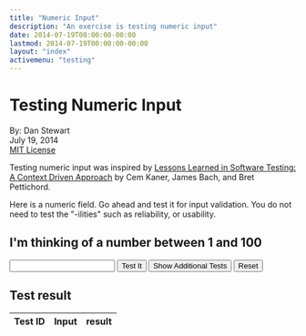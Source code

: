 ```yaml
---
title: "Numeric Input"
description: "An exercise is testing numeric input"
date: 2014-07-19T00:00:00-00:00
lastmod: 2014-07-19T00:00:00-00:00
layout: "index"
activemenu: "testing"
---
```


# Testing Numeric Input

By: Dan Stewart\
July 19, 2014\
[MIT License](https://mit-license.org)

Testing numeric input was inspired by 
[Lessons Learned in Software Testing: A Context Driven Approach](https://www.amazon.com/Lessons-Learned-Software-Testing-Context-Driven/dp/0471081124) 
by Cem Kaner, James Bach, and Bret Pettichord.

Here is a numeric field. Go ahead and test it for input validation. You do not need to test the "-ilities" such as reliability, or usability.

## I'm thinking of a number between 1 and 100

<input type="text" id="number" maxlength="14"> <input type="button" value="Test It" id="testButton">
<input type="button" value="Show Additional Tests" id="moreTestsButton">
<input type="button" value="Reset" id="resetButton">

<div id="message" role="alert"></div>

## Test result

<table id="testresult">
<thead>
<tr>
<th>Test ID</th>
<th>Input</th>
<th>result</th>
</tr>
</thead>
<tbody id="testingresult">
</tbody>
</table>

<script src="/js/numericinput.js"></script>
<script type="text/javascript">
(function($) {
  var table = $('#testresult').DataTable({
                paging: false,
                searching: false
            });

  $('#number').keyup(function(event) {
    if(event && event.key == 'Enter') {
      test();
    }
  });

  $('#testButton').click(function() {
    test();
  });

  $('#resetButton').click(function() {
    table.clear().draw();
    $('#message').html('').removeClass('alert-danger').removeClass('alert-success');
  });

  $('#moreTestsButton').click(function() {
    var moreTestsFound = false;
    var testMessages = '';

    for (var i = 0; i < numericInputTestResults.length; i++) {

      if(table.column(0).data().indexOf(numericInputTestResults[i].Id) < 0) { 

        moreTestsFound = true;

        testMessages += 'Added test ID ' + numericInputTestResults[i].Id 
          + ' with example input ' + numericInputTestResults[i].Input + '.<br>';

        table.row.add([
          numericInputTestResults[i].Id,
          htmlEncode(numericInputTestResults[i].Input),
          numericInputTestResults[i].Description
        ]).draw();
      }
    }

    if(moreTestsFound) {
      $('#message').addClass('alert').removeClass('alert-danger').addClass('alert-success')
      .html(testMessages);
    } 
    else {
      $('#message').addClass('alert').removeClass('alert-danger').addClass('alert-success')
      .html('Added test for ' + result.Input + '.');
    }
  });

  function test() {
    var numericInput = $('#number').val();
    var result = numericInputTest(numericInput);

    if(table.column(0).data().indexOf(result.Id) >= 0 
      && table.column(1).data().indexOf(result.Input) >= 0) { 
      $('#message').addClass('alert').removeClass('alert-success').addClass('alert-danger')
      .html('A test for ' + result.Input + ' has already been performed.');
      return;
    }

    var input = htmlEncode(result.Input);

    table.row.add([
      result.Id,
      input,
      result.Description
    ]).draw();

    $('#message').addClass('alert').removeClass('alert-danger').addClass('alert-success')
      .html('Added test ID ' + result.Id + ' for input ' + input + '.');
  }

  function htmlEncode(value) {
    return $('<div/>').text(value).html();
  }
  })(jQuery)
  </script>
  <script>
  (function($){
  $('#testing').addClass('active');
})(jQuery);
</script>